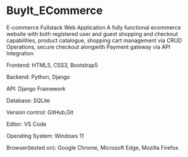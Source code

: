 # BuyIt_ECommerce
E-commerce Fullstack Web Application
A fully functional ecommerce website with both registered user and guest shopping and checkout capabilities, product catalogue, shopping cart management via CRUD Operations, secure checkout alongwith Payment gateway via API Integration



Frontend: HTML5, CSS3, Bootstrap5



Backend: Python, Django



API: Django Framework




Database: SQLite



Version control: GitHub,Git



Editor: VS Code



Operating System: Windows 11



Browser(tested on): Google Chrome, Microsoft Edge, Mozilla Firefox


    
